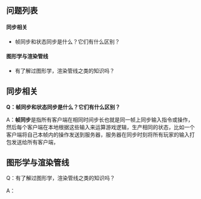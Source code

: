 ## 问题列表
#### 同步相关
* 帧同步和状态同步是什么？它们有什么区别？

#### 图形学与渲染管线
* 有了解过图形学，渲染管线之类的知识吗？

## 同步相关
**Q：帧同步和状态同步是什么？它们有什么区别？**

A：**帧同步**是指所有客户端在相同时间步长也就是同一帧上同步输入指令或操作，然后每个客户端在本地根据这些输入来运算游戏逻辑，生产相同的状态，比如一个客户端将自己本帧内的操作发送到服务器，服务器在同步时刻将所有玩家的输入打包发送给所有客户端，

## 图形学与渲染管线
Q：有了解过图形学，渲染管线之类的知识吗？

A：